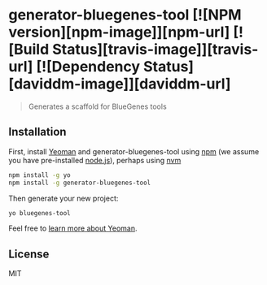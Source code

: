 # generator-bluegenes-tool [![NPM version][npm-image]][npm-url] [![Build Status][travis-image]][travis-url] [![Dependency Status][daviddm-image]][daviddm-url]
> Generates a scaffold for BlueGenes tools

## Installation

First, install [Yeoman](http://yeoman.io) and generator-bluegenes-tool using [npm](https://www.npmjs.com/) (we assume you have pre-installed [node.js](https://nodejs.org/)), perhaps using [nvm](https://github.com/creationix/nvm)

```bash
npm install -g yo
npm install -g generator-bluegenes-tool
```

Then generate your new project:

```bash
yo bluegenes-tool
```

Feel free to [learn more about Yeoman](http://yeoman.io/).

## License

MIT 

